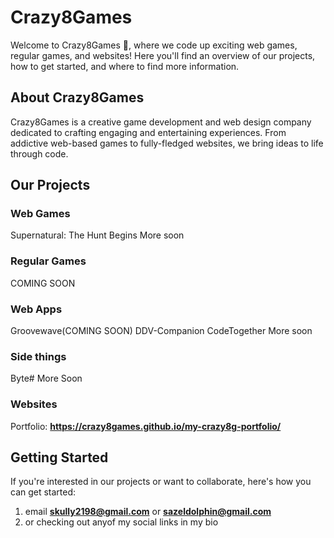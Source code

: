 # Crazy8Games

Welcome to Crazy8Games 👋, where we code up exciting web games, regular games, and websites! Here you'll find an overview of our projects, how to get started, and where to find more information.

## About Crazy8Games
Crazy8Games is a creative game development and web design company dedicated to crafting engaging and entertaining experiences. From addictive web-based games to fully-fledged websites, we bring ideas to life through code.

## Our Projects
### Web Games
Supernatural: The Hunt Begins
More soon

### Regular Games
COMING SOON

### Web Apps
Groovewave(COMING SOON)
DDV-Companion
CodeTogether
More soon

### Side things
Byte#
More Soon

### Websites
Portfolio: **https://crazy8games.github.io/my-crazy8g-portfolio/**

## Getting Started
If you're interested in our projects or want to collaborate, here's how you can get started:

1. email **skully2198@gmail.com** or **sazeldolphin@gmail.com**
2. or checking out anyof my social links in my bio
